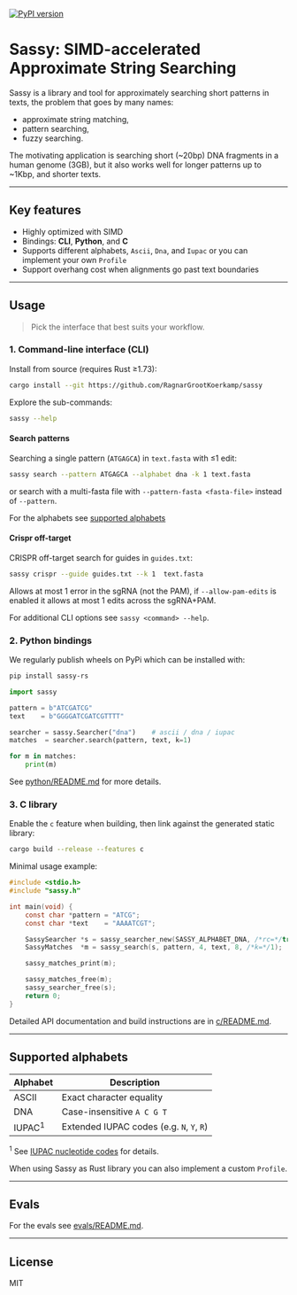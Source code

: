 [![PyPI version](https://img.shields.io/pypi/v/sassy-rs.svg)](https://pypi.org/project/sassy-rs/)

# Sassy: SIMD-accelerated Approximate String Searching

Sassy is a library and tool for approximately searching short patterns in texts,
the problem that goes by many names:
- approximate string matching,
- pattern searching,
- fuzzy searching.

The motivating application is searching short (~20bp) DNA fragments in a human genome (3GB), but it also works well for longer patterns up to ~1Kbp, and shorter texts.

---

## Key features

* Highly optimized with SIMD
* Bindings: **CLI**, **Python**, and **C**
* Supports different alphabets, `Ascii`, `Dna`, and `Iupac` or you can implement your own `Profile`
* Support overhang cost when alignments go past text boundaries

---

## Usage

> Pick the interface that best suits your workflow.

### 1. Command-line interface (CLI)

Install from source (requires Rust ≥1.73):

```bash
cargo install --git https://github.com/RagnarGrootKoerkamp/sassy
```

Explore the sub-commands:

```bash
sassy --help
```

#### Search patterns
Searching a single pattern (`ATGAGCA`) in `text.fasta` with ≤1 edit:

```bash
sassy search --pattern ATGAGCA --alphabet dna -k 1 text.fasta
```
or search with a multi-fasta file with `--pattern-fasta <fasta-file>` instead of `--pattern`.

For the alphabets see [supported alphabets](#supported-alphabets)

#### Crispr off-target
CRISPR off-target search for guides in `guides.txt`:

```bash
sassy crispr --guide guides.txt --k 1  text.fasta
```
Allows at most 1 error in the sgRNA (not the PAM), if `--allow-pam-edits` is enabled
it allows at most 1 edits across the sgRNA+PAM.

For additional CLI options see `sassy <command> --help`.

### 2. Python bindings

We regularly publish wheels on PyPi which can be installed with:

```bash
pip install sassy-rs 
```

```python
import sassy

pattern = b"ATCGATCG"
text    = b"GGGGATCGATCGTTTT"

searcher = sassy.Searcher("dna")    # ascii / dna / iupac
matches  = searcher.search(pattern, text, k=1)

for m in matches:
    print(m)
```

See [python/README.md](python/README.md) for more details.

### 3. C library

Enable the `c` feature when building, then link against the generated static
library:

```bash
cargo build --release --features c
```

Minimal usage example:

```c
#include <stdio.h>
#include "sassy.h"

int main(void) {
    const char *pattern = "ATCG";
    const char *text    = "AAAATCGT";

    SassySearcher *s = sassy_searcher_new(SASSY_ALPHABET_DNA, /*rc=*/true);
    SassyMatches  *m = sassy_search(s, pattern, 4, text, 8, /*k=*/1);

    sassy_matches_print(m);

    sassy_matches_free(m);
    sassy_searcher_free(s);
    return 0;
}
```

Detailed API documentation and build instructions are in
[c/README.md](c/README.md).

---

## Supported alphabets

| Alphabet | Description                               |
| -------- | ----------------------------------------- |
| ASCII    | Exact character equality                  |
| DNA      | Case-insensitive `A C G T`                |
| IUPAC<sup>1</sup>    | Extended IUPAC codes (e.g. `N`, `Y`, `R`) |

<sup>1</sup> See [IUPAC nucleotide codes](https://www.bioinformatics.org/sms/iupac.html) for details.

When using Sassy as Rust library you can also implement a custom `Profile`.

---

## Evals

For the evals see [evals/README.md](evals/README.md).

---

## License

MIT
